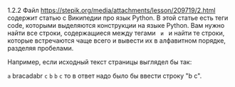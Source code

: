 1.2.2 Файл https://stepik.org/media/attachments/lesson/209719/2.html содержит статью с Википедии про язык Python. В этой статье есть теги code, которыми выделяются конструкции на языке Python. Вам нужно найти все строки, содержащиеся между тегами <code> и </code> и найти те строки, которые встречаются чаще всего и вывести их в алфавитном порядке, разделяя пробелами.

Например, если исходный текст страницы выглядел бы так:

<code>a</code>
<a>bracadabr</a>
<code>c</code>
<code>b</code>
<code>b</code>
<code>c</code>
то в ответ надо было бы ввести строку "b c".
